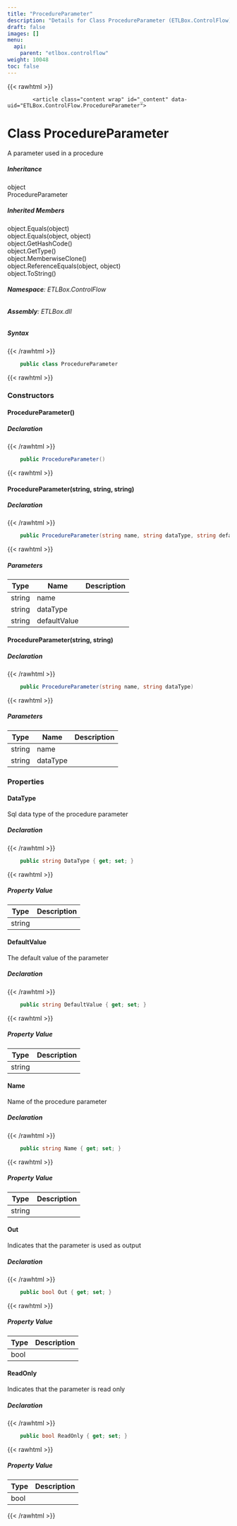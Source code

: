 ```yaml
---
title: "ProcedureParameter"
description: "Details for Class ProcedureParameter (ETLBox.ControlFlow)"
draft: false
images: []
menu:
  api:
    parent: "etlbox.controlflow"
weight: 10048
toc: false
---
```


{{< rawhtml >}}

            <article class="content wrap" id="_content" data-uid="ETLBox.ControlFlow.ProcedureParameter">
  <h1 id="ETLBox_ControlFlow_ProcedureParameter" data-uid="ETLBox.ControlFlow.ProcedureParameter" class="text-break">Class ProcedureParameter
</h1>
  <div class="markdown level0 summary"><p>A parameter used in a procedure</p>
</div>
  <div class="markdown level0 conceptual"></div>
  <div class="inheritance">
    <h5>Inheritance</h5>
    <div class="level0"><span class="xref">object</span></div>
    <div class="level1"><span class="xref">ProcedureParameter</span></div>
  </div>
  <div class="inheritedMembers">
    <h5>Inherited Members</h5>
    <div>
      <span class="xref">object.Equals(object)</span>
    </div>
    <div>
      <span class="xref">object.Equals(object, object)</span>
    </div>
    <div>
      <span class="xref">object.GetHashCode()</span>
    </div>
    <div>
      <span class="xref">object.GetType()</span>
    </div>
    <div>
      <span class="xref">object.MemberwiseClone()</span>
    </div>
    <div>
      <span class="xref">object.ReferenceEquals(object, object)</span>
    </div>
    <div>
      <span class="xref">object.ToString()</span>
    </div>
  </div>
<h6><strong>Namespace</strong>: ETLBox.ControlFlow</h6>
  <h6><strong>Assembly</strong>: ETLBox.dll</h6>
  <h5 id="ETLBox_ControlFlow_ProcedureParameter_syntax">Syntax</h5>
{{< /rawhtml >}}

```C#
    public class ProcedureParameter
```

{{< rawhtml >}}
  <h3 id="constructors">Constructors
</h3>
  <a id="ETLBox_ControlFlow_ProcedureParameter__ctor_" data-uid="ETLBox.ControlFlow.ProcedureParameter.#ctor*"></a>
  <h4 id="ETLBox_ControlFlow_ProcedureParameter__ctor" data-uid="ETLBox.ControlFlow.ProcedureParameter.#ctor">ProcedureParameter()</h4>
  <div class="markdown level1 summary"></div>
  <div class="markdown level1 conceptual"></div>
  <h5 class="declaration">Declaration</h5>
{{< /rawhtml >}}

```C#
    public ProcedureParameter()
```

{{< rawhtml >}}
  <a id="ETLBox_ControlFlow_ProcedureParameter__ctor_" data-uid="ETLBox.ControlFlow.ProcedureParameter.#ctor*"></a>
  <h4 id="ETLBox_ControlFlow_ProcedureParameter__ctor_System_String_System_String_System_String_" data-uid="ETLBox.ControlFlow.ProcedureParameter.#ctor(System.String,System.String,System.String)">ProcedureParameter(string, string, string)</h4>
  <div class="markdown level1 summary"></div>
  <div class="markdown level1 conceptual"></div>
  <h5 class="declaration">Declaration</h5>
{{< /rawhtml >}}

```C#
    public ProcedureParameter(string name, string dataType, string defaultValue)
```

{{< rawhtml >}}
  <h5 class="parameters">Parameters</h5>
  <table class="table table-bordered table-striped table-condensed">
    <thead>
      <tr>
        <th>Type</th>
        <th>Name</th>
        <th>Description</th>
      </tr>
    </thead>
    <tbody>
      <tr>
        <td><span class="xref">string</span></td>
        <td><span class="parametername">name</span></td>
        <td></td>
      </tr>
      <tr>
        <td><span class="xref">string</span></td>
        <td><span class="parametername">dataType</span></td>
        <td></td>
      </tr>
      <tr>
        <td><span class="xref">string</span></td>
        <td><span class="parametername">defaultValue</span></td>
        <td></td>
      </tr>
    </tbody>
  </table>
  <a id="ETLBox_ControlFlow_ProcedureParameter__ctor_" data-uid="ETLBox.ControlFlow.ProcedureParameter.#ctor*"></a>
  <h4 id="ETLBox_ControlFlow_ProcedureParameter__ctor_System_String_System_String_" data-uid="ETLBox.ControlFlow.ProcedureParameter.#ctor(System.String,System.String)">ProcedureParameter(string, string)</h4>
  <div class="markdown level1 summary"></div>
  <div class="markdown level1 conceptual"></div>
  <h5 class="declaration">Declaration</h5>
{{< /rawhtml >}}

```C#
    public ProcedureParameter(string name, string dataType)
```

{{< rawhtml >}}
  <h5 class="parameters">Parameters</h5>
  <table class="table table-bordered table-striped table-condensed">
    <thead>
      <tr>
        <th>Type</th>
        <th>Name</th>
        <th>Description</th>
      </tr>
    </thead>
    <tbody>
      <tr>
        <td><span class="xref">string</span></td>
        <td><span class="parametername">name</span></td>
        <td></td>
      </tr>
      <tr>
        <td><span class="xref">string</span></td>
        <td><span class="parametername">dataType</span></td>
        <td></td>
      </tr>
    </tbody>
  </table>
  <h3 id="properties">Properties
</h3>
  <a id="ETLBox_ControlFlow_ProcedureParameter_DataType_" data-uid="ETLBox.ControlFlow.ProcedureParameter.DataType*"></a>
  <h4 id="ETLBox_ControlFlow_ProcedureParameter_DataType" data-uid="ETLBox.ControlFlow.ProcedureParameter.DataType">DataType</h4>
  <div class="markdown level1 summary"><p>Sql data type of the procedure parameter</p>
</div>
  <div class="markdown level1 conceptual"></div>
  <h5 class="declaration">Declaration</h5>
{{< /rawhtml >}}

```C#
    public string DataType { get; set; }
```

{{< rawhtml >}}
  <h5 class="propertyValue">Property Value</h5>
  <table class="table table-bordered table-striped table-condensed">
    <thead>
      <tr>
        <th>Type</th>
        <th>Description</th>
      </tr>
    </thead>
    <tbody>
      <tr>
        <td><span class="xref">string</span></td>
        <td></td>
      </tr>
    </tbody>
  </table>
  <a id="ETLBox_ControlFlow_ProcedureParameter_DefaultValue_" data-uid="ETLBox.ControlFlow.ProcedureParameter.DefaultValue*"></a>
  <h4 id="ETLBox_ControlFlow_ProcedureParameter_DefaultValue" data-uid="ETLBox.ControlFlow.ProcedureParameter.DefaultValue">DefaultValue</h4>
  <div class="markdown level1 summary"><p>The default value of the parameter</p>
</div>
  <div class="markdown level1 conceptual"></div>
  <h5 class="declaration">Declaration</h5>
{{< /rawhtml >}}

```C#
    public string DefaultValue { get; set; }
```

{{< rawhtml >}}
  <h5 class="propertyValue">Property Value</h5>
  <table class="table table-bordered table-striped table-condensed">
    <thead>
      <tr>
        <th>Type</th>
        <th>Description</th>
      </tr>
    </thead>
    <tbody>
      <tr>
        <td><span class="xref">string</span></td>
        <td></td>
      </tr>
    </tbody>
  </table>
  <a id="ETLBox_ControlFlow_ProcedureParameter_Name_" data-uid="ETLBox.ControlFlow.ProcedureParameter.Name*"></a>
  <h4 id="ETLBox_ControlFlow_ProcedureParameter_Name" data-uid="ETLBox.ControlFlow.ProcedureParameter.Name">Name</h4>
  <div class="markdown level1 summary"><p>Name of the procedure parameter</p>
</div>
  <div class="markdown level1 conceptual"></div>
  <h5 class="declaration">Declaration</h5>
{{< /rawhtml >}}

```C#
    public string Name { get; set; }
```

{{< rawhtml >}}
  <h5 class="propertyValue">Property Value</h5>
  <table class="table table-bordered table-striped table-condensed">
    <thead>
      <tr>
        <th>Type</th>
        <th>Description</th>
      </tr>
    </thead>
    <tbody>
      <tr>
        <td><span class="xref">string</span></td>
        <td></td>
      </tr>
    </tbody>
  </table>
  <a id="ETLBox_ControlFlow_ProcedureParameter_Out_" data-uid="ETLBox.ControlFlow.ProcedureParameter.Out*"></a>
  <h4 id="ETLBox_ControlFlow_ProcedureParameter_Out" data-uid="ETLBox.ControlFlow.ProcedureParameter.Out">Out</h4>
  <div class="markdown level1 summary"><p>Indicates that the parameter is used as output</p>
</div>
  <div class="markdown level1 conceptual"></div>
  <h5 class="declaration">Declaration</h5>
{{< /rawhtml >}}

```C#
    public bool Out { get; set; }
```

{{< rawhtml >}}
  <h5 class="propertyValue">Property Value</h5>
  <table class="table table-bordered table-striped table-condensed">
    <thead>
      <tr>
        <th>Type</th>
        <th>Description</th>
      </tr>
    </thead>
    <tbody>
      <tr>
        <td><span class="xref">bool</span></td>
        <td></td>
      </tr>
    </tbody>
  </table>
  <a id="ETLBox_ControlFlow_ProcedureParameter_ReadOnly_" data-uid="ETLBox.ControlFlow.ProcedureParameter.ReadOnly*"></a>
  <h4 id="ETLBox_ControlFlow_ProcedureParameter_ReadOnly" data-uid="ETLBox.ControlFlow.ProcedureParameter.ReadOnly">ReadOnly</h4>
  <div class="markdown level1 summary"><p>Indicates that the parameter is read only</p>
</div>
  <div class="markdown level1 conceptual"></div>
  <h5 class="declaration">Declaration</h5>
{{< /rawhtml >}}

```C#
    public bool ReadOnly { get; set; }
```

{{< rawhtml >}}
  <h5 class="propertyValue">Property Value</h5>
  <table class="table table-bordered table-striped table-condensed">
    <thead>
      <tr>
        <th>Type</th>
        <th>Description</th>
      </tr>
    </thead>
    <tbody>
      <tr>
        <td><span class="xref">bool</span></td>
        <td></td>
      </tr>
    </tbody>
  </table>

{{< /rawhtml >}}
